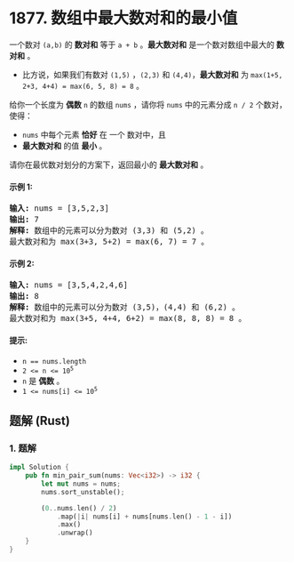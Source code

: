 # 1877. 数组中最大数对和的最小值
一个数对 `(a,b)` 的 **数对和** 等于 `a + b` 。**最大数对和** 是一个数对数组中最大的 **数对和** 。
* 比方说，如果我们有数对 `(1,5)` ，`(2,3)` 和 `(4,4)`，**最大数对和** 为 `max(1+5, 2+3, 4+4) = max(6, 5, 8) = 8` 。

给你一个长度为 **偶数** `n` 的数组 `nums` ，请你将 `nums` 中的元素分成 `n / 2` 个数对，使得：
* `nums` 中每个元素 **恰好** 在 一个 数对中，且
* **最大数对和** 的值 **最小** 。

请你在最优数对划分的方案下，返回最小的 **最大数对和** 。

#### 示例 1:
<pre>
<strong>输入:</strong> nums = [3,5,2,3]
<strong>输出:</strong> 7
<strong>解释:</strong> 数组中的元素可以分为数对 (3,3) 和 (5,2) 。
最大数对和为 max(3+3, 5+2) = max(6, 7) = 7 。
</pre>

#### 示例 2:
<pre>
<strong>输入:</strong> nums = [3,5,4,2,4,6]
<strong>输出:</strong> 8
<strong>解释:</strong> 数组中的元素可以分为数对 (3,5)，(4,4) 和 (6,2) 。
最大数对和为 max(3+5, 4+4, 6+2) = max(8, 8, 8) = 8 。
</pre>

#### 提示:
* `n == nums.length`
* <code>2 <= n <= 10<sup>5</sup></code>
* `n` 是 **偶数** 。
* <code>1 <= nums[i] <= 10<sup>5</sup></code>

## 题解 (Rust)

### 1. 题解
```Rust
impl Solution {
    pub fn min_pair_sum(nums: Vec<i32>) -> i32 {
        let mut nums = nums;
        nums.sort_unstable();

        (0..nums.len() / 2)
            .map(|i| nums[i] + nums[nums.len() - 1 - i])
            .max()
            .unwrap()
    }
}
```
